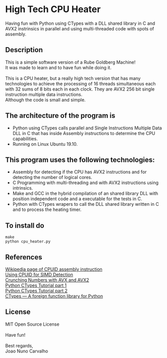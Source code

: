 # High Tech CPU Heater
Having fun with Python using CTypes with a DLL shared library in C and AVX2 instrinsics in parallel and using multi-threaded code with spots of assembly.

## Description
This is a simple software version of a Rube Goldberg Machine! <br>
It was made to learn and to have fun while doing it. <br>
<br>
This is a CPU heater, but a really high tech version that has many technologies to achieve the processing of 16 threads simultaneous each with 32 sums of 8 bits each in each clock. They are AVX2 256 bit single instruction multiple data instructions. <br>
Although the code is small and simple. <br>

## The architecture of the program is <br>
 * Python using CTypes calls parallel and Single Instructions Multiple Data DLL in C that has inside Assembly instructions to determine the CPU capabilities.
 * Running on Linux Ubuntu 19.10.

## This program uses the following technologies:<br>
* Assembly for detecting if the CPU has AVX2 instructions and for detecting the number of logical cores.
* C Programming with multi-threading and with AVX2 instructions using intrinsics.
* Make and GCC in the hybrid compilation of an shared library DLL with position independent code and a executable for the tests in C. 
* Python with CTypes wrapers to call the DLL shared library written in C and to process the heating timer. 

## To install do
```
make
python cpu_heater.py
```      
 
## References
[Wikipedia page of CPUID assembly instruction](https://en.wikipedia.org/wiki/CPUID) <br>
[Using CPUID for SIMD Detection](http://softpixel.com/~cwright/programming/simd/cpuid.php) <br>
[Crunching Numbers with AVX and AVX2](https://www.codeproject.com/Articles/874396/Crunching-Numbers-with-AVX-and-AVX) <br>
[Python CTypes Tutorial part 1](https://dbader.org/blog/python-ctypes-tutorial) <br>
[Python CTypes Tutorial part 2](https://dbader.org/blog/python-ctypes-tutorial-part-2) <br>
[CTypes — A foreign function library for Python](https://docs.python.org/3/library/ctypes.html) <br>

## License
MIT Open Source License <br>
<br>
Have fun! <br>
<br>
Best regards, <br>
Joao Nuno Carvalho <br>
